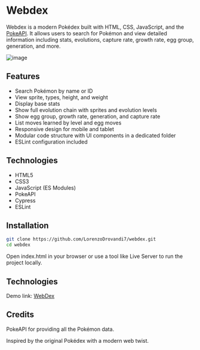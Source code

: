 # Webdex

Webdex is a modern Pokédex built with HTML, CSS, JavaScript, and the [PokeAPI](https://pokeapi.co/). It allows users to search for Pokémon and view detailed information including stats, evolutions, capture rate, growth rate, egg group, generation, and more.

![image](https://github.com/user-attachments/assets/2a2df75b-e786-47a1-93b4-5b75ce55b772)

## Features

- Search Pokémon by name or ID
- View sprite, types, height, and weight
- Display base stats
- Show full evolution chain with sprites and evolution levels
- Show egg group, growth rate, generation, and capture rate
- List moves learned by level and egg moves
- Responsive design for mobile and tablet
- Modular code structure with UI components in a dedicated folder
- ESLint configuration included

## Technologies

- HTML5
- CSS3
- JavaScript (ES Modules)
- PokeAPI
- Cypress
- ESLint

## Installation

```bash
git clone https://github.com/LorenzoDrovandi7/webdex.git
cd webdex
```

Open index.html in your browser or use a tool like Live Server to run the project locally.

## Technologies

Demo link: [WebDex](https://webdex-kappa.vercel.app/)

## Credits

PokeAPI for providing all the Pokémon data.

Inspired by the original Pokédex with a modern web twist.


